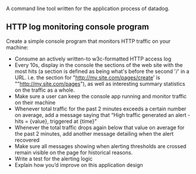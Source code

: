 A command line tool written for the application process of datadog.


## HTTP log monitoring console program

Create a simple console program that monitors HTTP traffic on your machine:
 * Consume an actively written-to w3c-formatted HTTP access log
 * Every 10s, display in the console the sections of the web site with the most hits (a section is defined as being what's before the second '/' in a URL. i.e. the section for "http://my.site.com/pages/create' is ""http://my.site.com/pages"), as well as interesting summary statistics on the traffic as a whole.
 * Make sure a user can keep the console app running and monitor traffic on their machine
 * Whenever total traffic for the past 2 minutes exceeds a certain number on average, add a message saying that “High traffic generated an alert - hits = {value}, triggered at {time}”
 * Whenever the total traffic drops again below that value on average for the past 2 minutes, add another message detailing when the alert recovered
 * Make sure all messages showing when alerting thresholds are crossed remain visible on the page for historical reasons.
 * Write a test for the alerting logic
 * Explain how you’d improve on this application design
